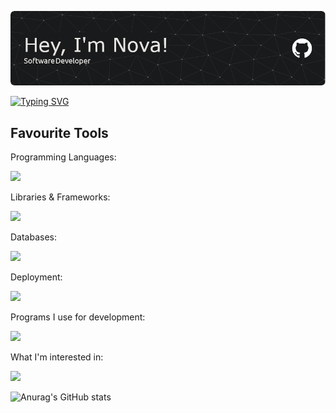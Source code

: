 ![Header](./header2.png)

[![Typing SVG](https://readme-typing-svg.demolab.com?font=Jetbrains+Mono&pause=1000&color=4C61F7&width=435&lines=Whats+in+store+for+your+journey%3F)](https://git.io/typing-svg)


<h2>Favourite Tools</h2> 

<p>Programming Languages:</p> 
<img src="https://skillicons.dev/icons?i=cs,typescript" />

<p>Libraries & Frameworks:</p> 
<img src="https://skillicons.dev/icons?i=react,svelte,nextjs,dotnet,nestjs,graphql,tailwindcss&perline=6" />

<p>Databases:</p> 
<img src="https://skillicons.dev/icons?i=postgres,mongodb" />

<p>Deployment:</p>
<img src="https://skillicons.dev/icons?i=netlify,vercel" />

<p>Programs I use for development:<p/>
<img src="https://skillicons.dev/icons?i=vscode,photoshop,figma" />

<p>What I'm interested in:<p/>
<img src="https://skillicons.dev/icons?i=flutter,docker,tauri,githubactions,redis,redux,rust,supabase,vite,wasm,golang&perline=6" />

![Anurag's GitHub stats](https://github-readme-stats.vercel.app/api?username=novaiiee&show_icons=true&theme=radical)

<!-- <a href="https://www.data-card-for-spotify.com/card?user_id=1tkkoexby0iam082gqc4nku2q">
  <img src="https://www.data-card-for-spotify.com/api/card?user_id=1tkkoexby0iam082gqc4nku2q" alt="Data Card for Spotify">
</a> -->
